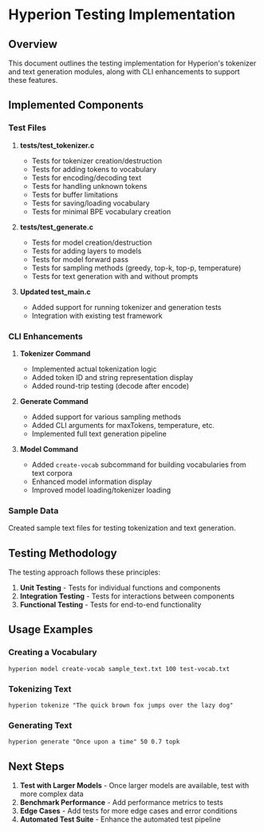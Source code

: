 # Hyperion Testing Implementation

## Overview

This document outlines the testing implementation for Hyperion's tokenizer and text generation modules, along with CLI enhancements to support these features.

## Implemented Components

### Test Files

1. **tests/test_tokenizer.c**
   - Tests for tokenizer creation/destruction
   - Tests for adding tokens to vocabulary
   - Tests for encoding/decoding text
   - Tests for handling unknown tokens
   - Tests for buffer limitations
   - Tests for saving/loading vocabulary
   - Tests for minimal BPE vocabulary creation

2. **tests/test_generate.c**
   - Tests for model creation/destruction
   - Tests for adding layers to models
   - Tests for model forward pass
   - Tests for sampling methods (greedy, top-k, top-p, temperature)
   - Tests for text generation with and without prompts

3. **Updated test_main.c**
   - Added support for running tokenizer and generation tests
   - Integration with existing test framework

### CLI Enhancements

1. **Tokenizer Command**
   - Implemented actual tokenization logic
   - Added token ID and string representation display
   - Added round-trip testing (decode after encode)

2. **Generate Command**
   - Added support for various sampling methods
   - Added CLI arguments for maxTokens, temperature, etc.
   - Implemented full text generation pipeline

3. **Model Command**
   - Added `create-vocab` subcommand for building vocabularies from text corpora
   - Enhanced model information display
   - Improved model loading/tokenizer loading

### Sample Data

Created sample text files for testing tokenization and text generation.

## Testing Methodology

The testing approach follows these principles:

1. **Unit Testing** - Tests for individual functions and components
2. **Integration Testing** - Tests for interactions between components
3. **Functional Testing** - Tests for end-to-end functionality

## Usage Examples

### Creating a Vocabulary

```
hyperion model create-vocab sample_text.txt 100 test-vocab.txt
```

### Tokenizing Text

```
hyperion tokenize "The quick brown fox jumps over the lazy dog"
```

### Generating Text

```
hyperion generate "Once upon a time" 50 0.7 topk
```

## Next Steps

1. **Test with Larger Models** - Once larger models are available, test with more complex data
2. **Benchmark Performance** - Add performance metrics to tests
3. **Edge Cases** - Add tests for more edge cases and error conditions
4. **Automated Test Suite** - Enhance the automated test pipeline
